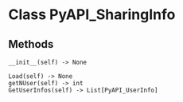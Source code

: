 # Class PyAPI_SharingInfo

## Methods

```
__init__(self) -> None

Load(self) -> None
getNUser(self) -> int
GetUserInfos(self) -> List[PyAPI_UserInfo]
```
